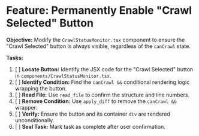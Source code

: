# Feature: Permanently Enable "Crawl Selected" Button

**Objective:** Modify the `CrawlStatusMonitor.tsx` component to ensure the "Crawl Selected" button is always visible, regardless of the `canCrawl` state.

**Tasks:**

1.  [ ] **Locate Button:** Identify the JSX code for the "Crawl Selected" button in `components/CrawlStatusMonitor.tsx`.
2.  [ ] **Identify Condition:** Find the `canCrawl &&` conditional rendering logic wrapping the button.
3.  [ ] **Read File:** Use `read_file` to confirm the structure and line numbers.
4.  [ ] **Remove Condition:** Use `apply_diff` to remove the `canCrawl &&` wrapper.
5.  [ ] **Verify:** Ensure the button and its container `div` are rendered unconditionally.
6.  [ ] **Seal Task:** Mark task as complete after user confirmation.